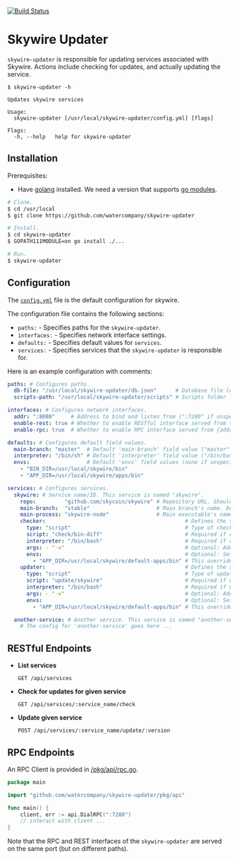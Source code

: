 [![Build Status](https://travis-ci.com/watercompany/skywire-updater.svg?token=U4rdXdKvUqSqMgvR66wF&branch=master)](https://travis-ci.com/watercompany/skywire-updater)

# Skywire Updater

`skywire-updater` is responsible for updating services associated with Skywire. Actions include checking for updates, and actually updating the service.

```
$ skywire-updater -h

Updates skywire services

Usage:
  skywire-updater [/usr/local/skywire-updater/config.yml] [flags]

Flags:
  -h, --help   help for skywire-updater
```

## Installation

Prerequisites:
- Have [golang](https://golang.org/dl/) installed. We need a version that supports [go modules](https://github.com/golang/go/wiki/Modules).

```bash
# Clone.
$ cd /usr/local
$ git clone https://github.com/watercompany/skywire-updater

# Install.
$ cd skywire-updater
$ GOPATH111MODULE=on go install ./...

# Run.
$ skywire-updater
```

## Configuration

The [`config.yml`](/config.yml) file is the default configuration for skywire.

The configuration file contains the following sections:
- `paths:` - Specifies paths for the `skywire-updater`.
- `interfaces:` - Specifies network interface settings.
- `defaults:` - Specifies default values for `services`.
- `services:` - Specifies services that the `skywire-updater` is responsible for.

Here is an example configuration with comments:

```yaml
paths: # Configures paths.
  db-file: "/usr/local/skywire-updater/db.json"      # Database file location ("/usr/local/skywire-updater/db.json" if unspecified).
  scripts-path: "/usr/local/skywire-updater/scripts" # Scripts folder location ("/usr/local/skywire-updater/scripts" if unspecified).

interfaces: # Configures network interfaces.
  addr: ":8080"     # Address to bind and listen from (":7280" if unspecified).
  enable-rest: true # Whether to enable RESTful interface served from {addr}/api/ (true if unspecified).
  enable-rpc: true  # Whether to enable RPC interface served from {addr}/rpc/ (true if unspecified).

defaults: # Configures default field values.
  main-branch: "master"  # Default 'main-branch' field value ("master" if unspecified).
  interpreter: "/bin/sh" # Default 'interpreter' field value ("/bin/bash" if unspecified).
  envs:                  # Default 'envs' field values (none if unspecified).
    - "BIN_DIR=/usr/local/skywire/bin"
    - "APP_DIR=/usr/local/skywire/apps/bin"

services: # Configures services.
  skywire: # Service name/ID. This service is named "skywire".
    repo:         "github.com/skycoin/skywire" # Repository URL. Should be of format: <domain>/<owner>/<name> . Will be saved in SKYUPD_REPO env for scripts.
    main-branch:  "stable"                     # Main branch's name. Default will be used if not set. Will be saved in SKYUPD_MAIN_BRANCH env for scripts.
    main-process: "skywire-node"               # Main executable's name. Will be saved in SKYUPD_MAIN_PROCESS env for scripts.
    checker:                                            # Defines the service's checker (used to check for available updates).
      type: "script"                                    # Type of checker. Valid: "script"(default), "github_release".
      script: "check/bin-diff"                          # Required if checker type is "script": Specifies script to run (within '--scripts-dir' arg).
      interpreter: "/bin/bash"                          # Required if checker type is "script": Specifies script interpreter. Default will be used if not set.
      args: - "-v"                                      # Optional: Additional arguments for checker scripts.
      envs:                                             # Optional: Set environment variables that can be used by checker.
        - "APP_DIR=/usr/local/skywire/default-apps/bin" # This overrides default's APP_DIR definition.
    updater:                                            # Defines the service's updater (actually updates the service's binaries and relevant files).
      type: "script"                                    # Type of updater. Only "script"(default) is supported.
      script: "update/skywire"                          # Required if updater type is "script": Specifies script to run (within '--scripts-dir' arg).
      interpreter: "/bin/bash"                          # Required if updater type is "script": Specifies script interpreter. Default will be used if not set.
      args: - "-v"                                      # Optional: Additional arguments for updater scripts.
      envs:                                             # Optional: Set environment variables that can be used by updater.
        - "APP_DIR=/usr/local/skywire/default-apps/bin" # This overrides default's APP_DIR definition.

  another-service: # Another service. This service is named "another-service".
    # The config for 'another-service' goes here ...
```

## RESTful Endpoints

- **List services**
    ```
    GET /api/services
    ```

- **Check for updates for given service**
    ```
    GET /api/services/:service_name/check
    ```

- **Update given service**
    ```
    POST /api/services/:service_name/update/:version
    ```

## RPC Endpoints

An RPC Client is provided in [/pkg/api/rpc.go](/pkg/api/rpc.go).

```go
package main

import "github.com/watercompany/skywire-updater/pkg/api"

func main() {
	client, err := api.DialRPC(":7280")
	// interact with client ...
}
```

Note that the RPC and REST interfaces of the `skywire-updater` are served on the same port (but on different paths).